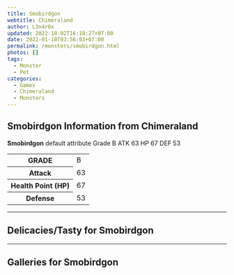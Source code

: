 ```yaml
---
title: Smobirdgon
webtitle: Chimeraland
author: L3n4r0x
updated: 2022-10-02T16:18:27+07:00
date: 2022-01-10T03:56:03+07:00
permalink: /monsters/smobirdgon.html
photos: []
tags:
  - Monster
  - Pet
categories:
  - Games
  - Chimeraland
  - Monsters
---
```


<section id="bootstrap-wrapper"><link rel="stylesheet" href="https://cdn.statically.io/gh/dimaslanjaka/Web-Manajemen/40ac3225/css/bootstrap-4.5-wrapper.css"/><h1>Smobirdgon Information from Chimeraland</h1><p><b>Smobirdgon</b> default attribute Grade B ATK 63 HP 67 DEF 53<table><tr><th>GRADE</th><td>B</td></tr><tr><th>Attack</th><td>63</td></tr><tr><th>Health Point (HP)</th><td>67</td></tr><tr><th>Defense</th><td>53</td></tr></table></p><hr/><h2>Delicacies/Tasty for Smobirdgon</h2><hr/><div id="gallery"><h2>Galleries for Smobirdgon</h2><div class="row"></div></div></section>